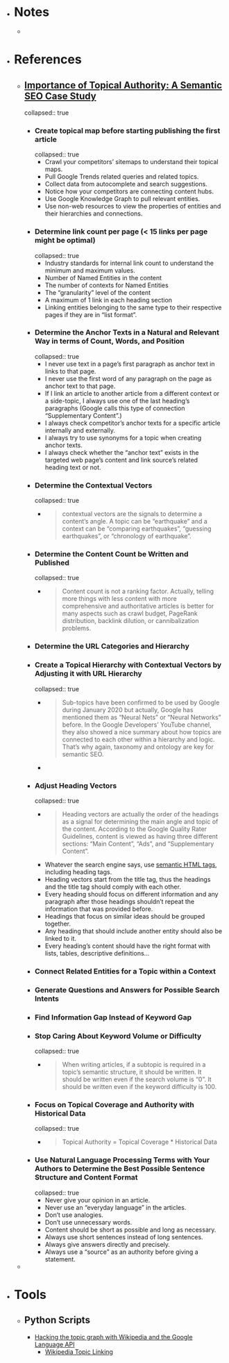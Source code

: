 - # Notes
	-
- # References
	- ## [Importance of Topical Authority: A Semantic SEO Case Study](https://www.oncrawl.com/technical-seo/importance-topical-authority-semantic-seo/)
	  collapsed:: true
		- ### Create topical map before starting publishing the first article
		  collapsed:: true
			- Crawl your competitors’ sitemaps to understand their topical maps.
			- Pull Google Trends related queries and related topics.
			- Collect data from autocomplete and search suggestions.
			- Notice how your competitors are connecting content hubs.
			- Use Google Knowledge Graph to pull relevant entities.
			- Use non-web resources to view the properties of entities and their hierarchies and connections.
		- ### Determine link count per page (< 15 links per page might be optimal)
		  collapsed:: true
			- Industry standards for internal link count to understand the minimum and maximum values.
			- Number of Named Entities in the content
			- The number of contexts for Named Entities
			- The “granularity” level of the content
			- A maximum of 1 link in each heading section
			- Linking entities belonging to the same type to their respective pages if they are in “list format”.
		- ### Determine the Anchor Texts in a Natural and Relevant Way in terms of Count, Words, and Position
		  collapsed:: true
			- I never use text in a page’s first paragraph as anchor text in links to that page.
			- I never use the first word of any paragraph on the page as anchor text to that page.
			- If
			   I link an article to another article from a different context or a 
			  side-topic, I always use one of the last heading’s paragraphs (Google 
			  calls this type of connection “Supplementary Content”.)
			- I always check competitor’s anchor texts for a specific article internally and externally.
			- I always try to use synonyms for a topic when creating anchor texts.
			- I always check whether the “anchor text” exists in the targeted web 
			  page’s content and link source’s related heading text or not.
		- ### Determine the Contextual Vectors
		  collapsed:: true
			- > contextual vectors are the signals to determine a content’s angle. A topic can be “earthquake” and a context can be “comparing earthquakes”, “guessing earthquakes”, or “chronology of earthquake”.
		- ### Determine the Content Count be Written and Published
		  collapsed:: true
			- > Content count is not a ranking factor. Actually, telling more things with less content with more comprehensive and authoritative articles is better for many aspects such as crawl budget, PageRank distribution, backlink dilution, or cannibalization problems.
		- ### Determine the URL Categories and Hierarchy
		- ### Create a Topical Hierarchy with Contextual Vectors by Adjusting it with URL Hierarchy
		  collapsed:: true
			- >Sub-topics have been confirmed to be used by Google during January 2020 but actually, Google has mentioned them as “Neural Nets” or “Neural Networks” before. In the Google Developers’ YouTube channel, they also showed a nice summary about how topics are connected to each other within a hierarchy and logic. That’s why again, taxonomy and ontology are key for semantic SEO.
			-
		- ### Adjust Heading Vectors
		  collapsed:: true
			- > Heading vectors are actually the order of the headings as a signal for determining the main angle and topic of the content. According to the Google Quality Rater Guidelines, content is viewed as having three different sections: “Main Content”, “Ads”, and “Supplementary Content”.
			- Whatever the search engine says, use [semantic HTML tags](https://www.oncrawl.com/technical-seo/page-content-html5-tags/), including heading tags.
			- Heading vectors start from the title tag, thus the headings and the title tag should comply with each other.
			- Every
			   heading should focus on different information and any paragraph after 
			  those headings shouldn’t repeat the information that was provided 
			  before.
			- Headings that focus on similar ideas should be grouped together.
			- Any heading that should include another entity should also be linked to it.
			- Every heading’s content should have the right format with lists, tables, descriptive definitions…
		- ### Connect Related Entities for a Topic within a Context
		- ### Generate Questions and Answers for Possible Search Intents
		- ### Find Information Gap Instead of Keyword Gap
		- ### Stop Caring About Keyword Volume or Difficulty
		  collapsed:: true
			- > When writing articles, if a subtopic is required in a topic’s semantic structure, it should be written. It should be written even if the search volume is “0”. It should be written even if the keyword difficulty is 100.
		- ### Focus on Topical Coverage and Authority with Historical Data
		  collapsed:: true
			- > Topical Authority = Topical Coverage * Historical Data
		- ### Use Natural Language Processing Terms with Your Authors to Determine the Best Possible Sentence Structure and Content Format
		  collapsed:: true
			- Never give your opinion in an article.
			- Never use an “everyday language” in the articles.
			- Don’t use analogies.
			- Don’t use unnecessary words.
			- Content should be short as possible and long as necessary.
			- Always use short sentences instead of long sentences.
			- Always give answers directly and precisely.
			- Always use a “source” as an authority before giving a statement.
	-
- # Tools
	- ## Python Scripts
		- [Hacking the topic graph with Wikipedia and the Google Language API](https://www.oncrawl.com/technical-seo/topic-graph-wikipedia/)
			- [Wikipedia Topic Linking](https://colab.research.google.com/drive/1PuyumIwvDPqzdsFv2VkT9ZbRRk9mUl7R#scrollTo=jq9VdS_qmWRW)
